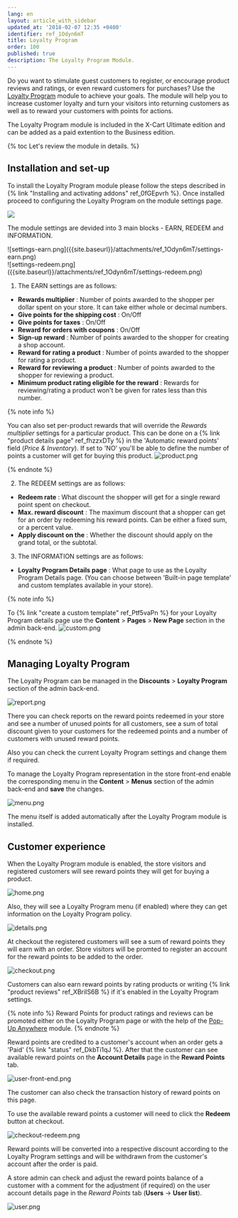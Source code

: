 ```yaml
---
lang: en
layout: article_with_sidebar
updated_at: '2018-02-07 12:35 +0400'
identifier: ref_1Odyn6mT
title: Loyalty Program
order: 100
published: true
description: The Loyalty Program Module.
---
```

Do you want to stimulate guest customers to register, or encourage product reviews and ratings, or even reward customers for purchases? Use the [Loyalty Program](https://market.x-cart.com/addons/loyalty-program.html "Loyalty Program") module to achieve your goals. The module will help you to increase customer loyalty and turn your visitors into returning customers as well as to reward your customers with points for actions.

The Loyalty Program module is included in the X-Cart Ultimate edition and can be added as a paid extention to the Business edition.

{% toc Let's review the module in details. %} 

## Installation and set-up

To install the Loyalty Program module please follow the steps described in {% link "Installing and activating addons" ref_0fGEpvrh %}. Once installed proceed to configuring the Loyalty Program on the module settings page.

![]({{site.baseurl}}/attachments/ref_1Odyn6mT/install.png)

The module settings are devided into 3 main blocks - EARN, REDEEM and INFORMATION. 

<div class="ui stackable three column grid">
  <div class="column" markdown="span">![settings-earn.png]({{site.baseurl}}/attachments/ref_1Odyn6mT/settings-earn.png)
</div>
  <div class="column" markdown="span">![settings-redeem.png]({{site.baseurl}}/attachments/ref_1Odyn6mT/settings-redeem.png)
</div>
</div>

1. The EARN settings are as follows:
  * **Rewards multiplier** : Number of points awarded to the shopper per dollar spent on your store. It can take either whole or decimal numbers.
  * **Give points for the shipping cost** : On/Off
  * **Give points for taxes** : On/Off
  * **Reward for orders with coupons** : On/Off 
  * **Sign-up reward** : Number of points awarded to the shopper for creating a shop account.
  * **Reward for rating a product** : Number of points awarded to the shopper for rating a product.
  * **Reward for reviewing a product** : Number of points awarded to the shopper for reviewing a product.
  * **Minimum product rating eligible for the reward** : Rewards for reviewing/rating a product won't be given for rates less than this number.
  
  {% note info %}

  You can also set per-product rewards that will override the _Rewards multiplier_ settings for a particular product. This can be done on a {% link "product details page" ref_fhzzxDTy %} in the 'Automatic reward points' field (_Price & Inventory_). If set to 'NO' you'll be able to define the number of points a customer will get for buying this product. 
![product.png]({{site.baseurl}}/attachments/ref_1Odyn6mT/product.png)

  {% endnote %}

2. The REDEEM settings are as follows:
  * **Redeem rate** : What discount the shopper will get for a single reward point spent on checkout.
  * **Max. reward discount** : The maximum discount that a shopper can get for an order by redeeming his reward points. Can be either a fixed sum, or a percent value.
  * **Apply discount on the** : Whether the discount should apply on the grand total, or the subtotal.
  
3. The INFORMATION settings are as follows:
  * **Loyalty Program Details page** : What page to use as the Loyalty Program Details page. (You can choose between 'Built-in page template' and custom templates available in your store).
  
  {% note info %}
  
  To {% link "create a custom template" ref_Ptf5vaPn %} for your Loyalty Program details page use the **Content** > **Pages** > **New Page** section in the admin back-end. 
  ![custom.png]({{site.baseurl}}/attachments/ref_1Odyn6mT/custom.png)

  {% endnote %}

## Managing Loyalty Program 

The Loyalty Program can be managed in the **Discounts** > **Loyalty Program** section of the admin back-end. 

![report.png]({{site.baseurl}}/attachments/ref_1Odyn6mT/report.png)

There you can check reports on the reward points redeemed in your store and see a number of unused points for all customers, see a sum of total discount given to your customers for the redeemed points and a number of customers with unused reward points. 

Also you can check the current Loyalty Program settings and change them if required. 

To manage the Loyalty Program representation in the store front-end enable the corresponding menu in the **Content** > **Menus** section of the admin back-end and **save** the changes.

![menu.png]({{site.baseurl}}/attachments/ref_1Odyn6mT/menu.png)

The menu itself is added automatically after the Loyalty Program module is installed.

## Customer experience

When the Loyalty Program module is enabled, the store visitors and registered customers will see reward points they will get for buying a product.

![home.png]({{site.baseurl}}/attachments/ref_1Odyn6mT/home.png)

Also, they will see a Loyalty Program menu (if enabled) where they can get information on the Loyalty Program policy.

![details.png]({{site.baseurl}}/attachments/ref_1Odyn6mT/details.png)

At checkout the registered customers will see a sum of reward points they will earn with an order. Store visitors will be promted to register an account for the reward points to be added to the order.

![checkout.png]({{site.baseurl}}/attachments/ref_1Odyn6mT/checkout.png)

Customers can also earn reward points by rating products or writing {% link "product reviews" ref_XBriIS6B %}  if it's enabled in the Loyalty Program settings. 

{% note info %}
Reward Points for product ratings and reviews can be promoted either on the Loyalty Program page or with the help of the [Pop-Up Anywhere](https://market.x-cart.com/addons/popup-anywhere.html "Loyalty Program") module.
{% endnote %}

Reward points are credited to a customer's account when an order gets a 'Paid' {% link "status" ref_DkbTi1qJ %}. After that the customer can see available reward points on the **Account Details** page in the **Reward Points** tab. 

![user-front-end.png]({{site.baseurl}}/attachments/ref_1Odyn6mT/user-front-end.png)

The customer can also check the transaction history of reward points on this page.

To use the available reward points a customer will need to click the **Redeem** button at checkout. 

![checkout-redeem.png]({{site.baseurl}}/attachments/ref_1Odyn6mT/checkout-redeem.png)

Reward points will be converted into a respective discount according to the Loyalty Program settings and will be withdrawn from the customer's account after the order is paid. 

A store admin can check and adjust the reward points balance of a customer with a comment for the adjustment (if required) on the user account details page in the _Reward Points_ tab (**Users** -> **User list**).

![user.png]({{site.baseurl}}/attachments/ref_1Odyn6mT/user.png)

 